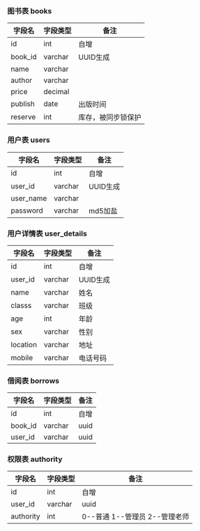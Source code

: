 ### 图书表 books

| 字段名  | 字段类型 | 备注               |
| ------- | -------- | ------------------ |
| id       | int      | 自增               |
| book_id  | varchar  | UUID生成           |
| name     | varchar  |                    |
| author   | varchar  |                    |
| price | decimal  |                    |
| publish  | date     | 出版时间           |
| reserve  | int      | 库存，被同步锁保护 |

### 用户表 users

| 字段名    | 字段类型 | 备注     |
| --------- | -------- | -------- |
| id        | int      | 自增     |
| user_id   | varchar  | UUID生成 |
| user_name | varchar  |          |
| password  | varchar  | md5加盐  |

### 用户详情表 user_details

| 字段名    | 字段类型 | 备注     |
| --------- | -------- | -------- |
| id        | int      | 自增     |
| user_id   | varchar  | UUID生成 |
| name     | varchar | 姓名 |
| classs   | varchar | 班级     |
| age      | int     | 年龄     |
| sex      | varchar | 性别     |
| location | varchar | 地址     |
| mobile   | varchar | 电话号码 |

### 借阅表 borrows

| 字段名  | 字段类型 | 备注 |
| ------- | -------- | ---- |
| id      | int      | 自增 |
| book_id | varchar  | uuid |
| user_id | varchar  | uuid |

### 权限表 authority

| 字段名    | 字段类型 | 备注                          |
| --------- | -------- | ----------------------------- |
| id        | int      | 自增                          |
| user_id   | varchar  | uuid                          |
| authority | int      | 0--普通 1--管理员 2--管理老师 |